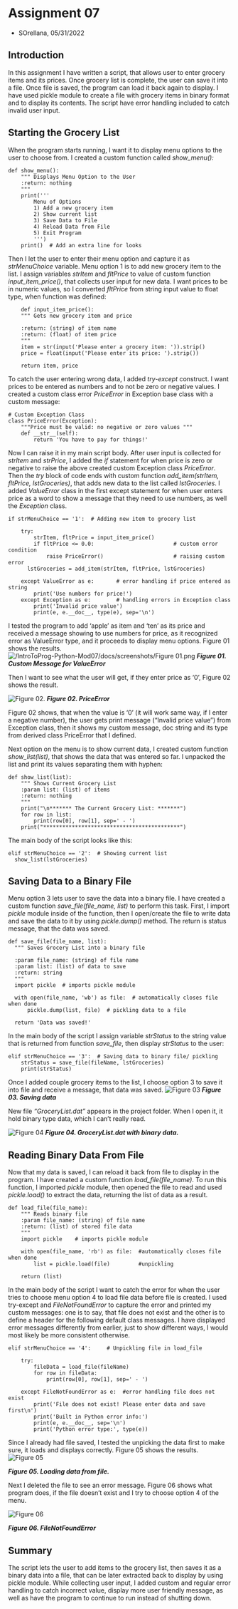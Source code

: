 # Assignment 07
* SOrellana, 05/31/2022

## Introduction
  In this assignment I have written a script, that allows user to enter grocery items and its prices. Once grocery list is complete, the user can save it into a file. Once file is saved, the program can load it back again to display. I have used pickle module to create a file with grocery items in binary format and to display its contents. The script have error handling included to catch invalid user input.

## Starting the Grocery List
  When the program starts running, I want it to display menu options to the user to choose from. I created a custom function called *show_menu():*
```
def show_menu():
    """ Displays Menu Option to the User
    :return: nothing
    """
    print('''
        Menu of Options
        1) Add a new grocery item
        2) Show current list
        3) Save Data to File        
        4) Reload Data from File
        5) Exit Program
        ''')
    print()  # Add an extra line for looks
```

 Then I let the user to enter their menu option and capture it as *strMenuChoice* variable. Menu option 1 is to add new grocery item to the list. I assign variables *strItem* and *fltPrice* to value of custom function *input_item_price()*, that collects user input for new data. I want prices to be in numeric values, so I converted *fltPrice* from string input value to float type, when function was defined:

```
    def input_item_price():
    """ Gets new grocery item and price

    :return: (string) of item name
    :return: (float) of item price
    """
    item = str(input('Please enter a grocery item: ')).strip()
    price = float(input('Please enter its price: ').strip())

    return item, price
```
    
  To catch the user entering wrong data, I added *try-except* construct. I want prices to be entered as numbers and to not be zero or negative values. I created a custom class error *PriceError* in Exception base class with a custom message:
```
# Custom Exception Class
class PriceError(Exception):
    """Price must be valid: no negative or zero values """
    def __str__(self):
        return 'You have to pay for things!'
 ```

  Now I can raise it in my main script body. After user input is collected for *strItem* and *strPrice*, I added the *if* statement for when price is zero or negative to raise the above created custom Exception class *PriceError*. Then the *try* block of code ends with custom function *add_item(strItem, fltPrice, lstGroceries)*, that adds new data to the list called *lstGroceries*.
	I added *ValueError* class in the first except statement for when user enters price as a word to show a message that they need to use numbers, as well the *Exception* class. 
```
if strMenuChoice == '1':  # Adding new item to grocery list
    
    try:
        strItem, fltPrice = input_item_price()
        if fltPrice <= 0.0:                         # custom error condition
            raise PriceError()                      # raising custom error
	  lstGroceries = add_item(strItem, fltPrice, lstGroceries)

    except ValueError as e:       # error handling if price entered as string
        print('Use numbers for price!')
    except Exception as e:        # handling errors in Exception class
        print('Invalid price value')
        print(e, e.__doc__, type(e), sep='\n')
```
I tested the program to add ‘apple’ as item and ‘ten’ as its price and received a message showing to use numbers for price, as it recognized error as ValueError type, and it proceeds to display menu options. Figure 01 shows the results.
![/IntroToProg-Python-Mod07/docs/screenshots/Figure 01.png](https://github.com/saglarao/IntroToProg-Python-Mod07/blob/main/docs/screenshots/Figure%2001.png?raw=true)
***Figure 01. Custom Message for ValueError***
    
Then I want to see what the user will get, if they enter price as ‘0’, Figure 02 shows the result.

![***Figure 02.***](https://raw.githubusercontent.com/saglarao/IntroToProg-Python-Mod07/main/docs/screenshots/Figure%2002.png)
***Figure 02. PriceError***

Figure 02 shows, that when the value is ‘0’ (it will work same way, if I enter a negative number), the user gets print message (“Invalid price value”) from Exception class, then it shows my custom message, doc string and its type from derived class PriceError that I defined. 


Next option on the menu is to show current data, I created custom function *show_list(list)*, that shows the data that was entered so far. I unpacked the list and print its values separating them with hyphen:
```
def show_list(list):
    """ Shows Current Grocery List
    :param list: (list) of items
    :return: nothing
    """
    print("\n******* The Current Grocery List: *******")
    for row in list:
        print(row[0], row[1], sep=' - ')
    print("*******************************************")
  ```
  
  The main body of the script looks like this:
  ```
  elif strMenuChoice == '2':  # Showing current list
    show_list(lstGroceries)
  ```
  
  ## Saving Data to a Binary File
  Menu option 3 lets user to save the data into a binary file. I have created a custom function *save_file(file_name, list)* to perform this task. First, I import *pickle* module inside of the function, then I open/create the file to write data and save the data to it by using *pickle.dump()* method. The return is status message, that the data was saved.
  ```
  def save_file(file_name, list):
    """ Saves Grocery List into a binary file

    :param file_name: (string) of file name
    :param list: (list) of data to save
    :return: string
    """
    import pickle  # imports pickle module

    with open(file_name, 'wb') as file:  # automatically closes file when done
        pickle.dump(list, file)  # pickling data to a file

    return 'Data was saved!'
   ```
   
   In the main body of the script I assign variable *strStatus* to the string value that is returned from function *save_file*, then display *strStatus* to the user:
```
elif strMenuChoice == '3':  # Saving data to binary file/ pickling
    strStatus = save_file(fileName, lstGroceries)
    print(strStatus)
 ```
 Once I added couple grocery items to the list, I choose option 3 to save it into file and receive a message, that data was saved. 
 ![***Figure 03***](https://raw.githubusercontent.com/saglarao/IntroToProg-Python-Mod07/main/docs/screenshots/Figure%2003.png)
 ***Figure 03. Saving data***
 
 New file *“GroceryList.dat”* appears in the project folder. When I open it, it hold binary type data, which I can’t really read.
 
 ![***Figure 04***](https://raw.githubusercontent.com/saglarao/IntroToProg-Python-Mod07/main/docs/screenshots/Figure%2004.png) 
 ***Figure 04. GroceryList.dat with binary data.***
 
 ## Reading Binary Data From File
Now that my data is saved, I can reload it back from file to display in the program. I have created a custom function *load_file(file_name)*. To run this function, I imported *pickle* module, then opened the file to read and used *pickle.load()* to extract the data, returning the list of data as a result.
```
def load_file(file_name):
    """ Reads binary file
    :param file_name: (string) of file name
    :return: (list) of stored file data
    """
    import pickle    # imports pickle module

    with open(file_name, 'rb') as file:  #automatically closes file when done
        list = pickle.load(file)         #unpickling

    return (list)
 ```
 
 In the main body of the script I want to catch the error for when the user tries to choose menu option 4 to load file data before file is created. I used try-except and *FileNotFoundError* to capture the error and printed my custom messages: one is to say, that file does not exist and the other is to define a header for the following default class messages. I have displayed error messages differently from earlier, just to show different ways, I would most likely be more consistent otherwise.

```
elif strMenuChoice == '4':     # Unpickling file in load_file
    
    try:
        fileData = load_file(fileName)
        for row in fileData:
            print(row[0], row[1], sep=' - ')
        
    except FileNotFoundError as e:  #error handling file does not exist
        print('File does not exist! Please enter data and save first\n')
        print('Built in Python error info:')
        print(e, e.__doc__, sep='\n')
        print('Python error type:', type(e))
 ```
  Since I already had file saved, I tested the unpicking the data first to make sure, it loads and displays correctly. Figure 05 shows the results. 
  ![***Figure 05***](https://github.com/saglarao/IntroToProg-Python-Mod07/blob/main/docs/screenshots/Figure%2005.png?raw=true)
  
  ***Figure 05. Loading data from file.***
  
  Next I deleted the file to see an error message. Figure 06 shows what program does, if the file doesn’t exist and I try to choose option 4 of the menu.
  
  ![***Figure 06***](https://raw.githubusercontent.com/saglarao/IntroToProg-Python-Mod07/main/docs/screenshots/Figure%2006.png)
  
  ***Figure 06. FileNotFoundError***
  
  ## Summary
  The script lets the user to add items to the grocery list, then saves it as a binary data into a file, that can be later extracted back to display by using pickle module. While collecting user input, I added custom and regular error handling to catch incorrect value, display more user friendly message, as well as have the program to continue to run instead of shutting down.
 

